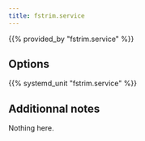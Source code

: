 ```yaml
---
title: fstrim.service
---
```


{{% provided_by "fstrim.service" %}}

## Options

{{% systemd_unit "fstrim.service" %}}

## Additionnal notes

Nothing here.